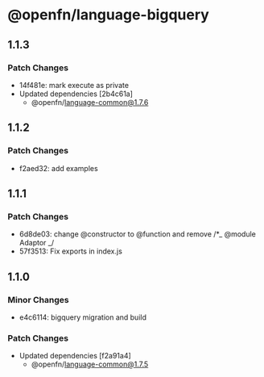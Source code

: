 # @openfn/language-bigquery

## 1.1.3

### Patch Changes

- 14f481e: mark execute as private
- Updated dependencies [2b4c61a]
  - @openfn/language-common@1.7.6

## 1.1.2

### Patch Changes

- f2aed32: add examples

## 1.1.1

### Patch Changes

- 6d8de03: change @constructor to @function and remove /\*_ @module Adaptor _/
- 57f3513: Fix exports in index.js

## 1.1.0

### Minor Changes

- e4c6114: bigquery migration and build

### Patch Changes

- Updated dependencies [f2a91a4]
  - @openfn/language-common@1.7.5
